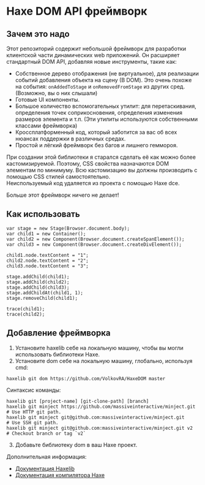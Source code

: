 # Haxe DOM API фреймворк

Зачем это надо
------------------------------

Этот репозиторий содержит небольшой фреймворк для разработки клиентской части динамических web приложений. Он расширяет стандартный DOM API, добавляя новые инструменты, такие как:
- Собственное дерево отображения (не виртуальное), для реализации событий добавления объекта на сцену (В DOM). Это очень похоже на события: `onAddedToStage` и `onRemovedFromStage` из других сред. (Возможно, вы о них слышали)
- Готовые UI компоненты.
- Большое количество вспомогательных утилит: для перетаскивания, определения точек соприкосновения, определения изменения размеров элемента и т.п. (Эти утилиты используются собственными классами фреймворка)
- Кроссплатформенный код, который заботится за вас об всех нюансах поддержки в различных средах.
- Простой и лёгкий фреймворк без багов и лишнего геммороя.

При создании этой библиотеки я старался сделать её как можно более кастомизируемой. Поэтому, CSS свойства назначаются DOM элементам по минимуму. Всю кастомизацию вы должны производить с помощью CSS стилей самостоятельно.  
Неиспользуемый код удаляется из проекта с помощью Haxe dce.

Больше этот фреймворк ничего не делает!

Как использовать
------------------------------
```
var stage = new Stage(Browser.document.body);
var child1 = new Container();
var child2 = new Component(Browser.document.createSpanElement());
var child3 = new Component(Browser.document.createDivElement());

child1.node.textContent = "1";
child2.node.textContent = "2";
child3.node.textContent = "3";

stage.addChild(child1);
stage.addChild(child2);
stage.addChild(child3);
stage.addChildAt(child1, 1);
stage.removeChild(child1);

trace(child1);
trace(child2);
```

Добавление фреймворка
------------------------------

1. Установите haxelib себе на локальную машину, чтобы вы могли использовать библиотеки Haxe.
2. Установите dom себе на локальную машину, глобально, используя cmd:
```
haxelib git dom https://github.com/VolkovRA/HaxeDOM master
```
Синтаксис команды:
```
haxelib git [project-name] [git-clone-path] [branch]
haxelib git minject https://github.com/massiveinteractive/minject.git         # Use HTTP git path.
haxelib git minject git@github.com:massiveinteractive/minject.git             # Use SSH git path.
haxelib git minject git@github.com:massiveinteractive/minject.git v2          # Checkout branch or tag `v2`
```
3. Добавьте библиотеку dom в ваш Haxe проект.

Дополнительная информация:
 * [Документация Haxelib](https://lib.haxe.org/documentation/using-haxelib/ "Using Haxelib")
 * [Документация компилятора Haxe](https://haxe.org/manual/compiler-usage-hxml.html "Configure compile.hxml")